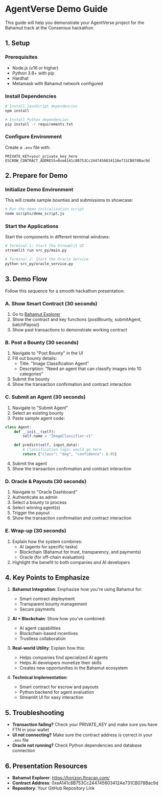 # AgentVerse Demo Guide

This guide will help you demonstrate your AgentVerse project for the Bahamut track at the Consensus hackathon.

## 1. Setup

### Prerequisites

- Node.js (v16 or higher)
- Python 3.8+ with pip
- Hardhat
- Metamask with Bahamut network configured

### Install Dependencies

```bash
# Install JavaScript dependencies
npm install

# Install Python dependencies
pip install -r requirements.txt
```

### Configure Environment

Create a `.env` file with:

```
PRIVATE_KEY=your_private_key_here
ESCROW_CONTRACT_ADDRESS=0xeA141c8B753Cc244745603412Ae731CB078Bac9d
```

## 2. Prepare for Demo

### Initialize Demo Environment

This will create sample bounties and submissions to showcase:

```bash
# Run the demo initialization script
node scripts/demo_script.js
```

### Start the Applications

Start the components in different terminal windows:

```bash
# Terminal 1: Start the Streamlit UI
streamlit run src_py/main.py

# Terminal 2: Start the Oracle Service
python src_py/oracle_service.py
```

## 3. Demo Flow

Follow this sequence for a smooth hackathon presentation:

### A. Show Smart Contract (30 seconds)

1. Go to [Bahamut Explorer](https://horizon.ftnscan.com/address/0xeA141c8B753Cc244745603412Ae731CB078Bac9d)
2. Show the contract and key functions (postBounty, submitAgent, batchPayout)
3. Show past transactions to demonstrate working contract

### B. Post a Bounty (30 seconds)

1. Navigate to "Post Bounty" in the UI
2. Fill out bounty details:
   - Title: "Image Classification Agent"
   - Description: "Need an agent that can classify images into 10 categories"
3. Submit the bounty
4. Show the transaction confirmation and contract interaction

### C. Submit an Agent (30 seconds)

1. Navigate to "Submit Agent"
2. Select an existing bounty
3. Paste sample agent code:

```python
class Agent:
    def __init__(self):
        self.name = "ImageClassifier-v1"

    def predict(self, input_data):
        # Classification logic would go here
        return {"class": "dog", "confidence": 0.95}
```

4. Submit the agent
5. Show the transaction confirmation and contract interaction

### D. Oracle & Payouts (30 seconds)

1. Navigate to "Oracle Dashboard"
2. Authenticate as admin
3. Select a bounty to process
4. Select winning agent(s)
5. Trigger the payout
6. Show the transaction confirmation and contract interaction

### E. Wrap-up (30 seconds)

1. Explain how the system combines:
   - AI (agents for specific tasks)
   - Blockchain (Bahamut for trust, transparency, and payments)
   - Oracle (for off-chain evaluation)
2. Highlight the benefit to both companies and AI developers

## 4. Key Points to Emphasize

1. **Bahamut Integration**: Emphasize how you're using Bahamut for:

   - Smart contract deployment
   - Transparent bounty management
   - Secure payments

2. **AI + Blockchain**: Show how you've combined:

   - AI agent capabilities
   - Blockchain-based incentives
   - Trustless collaboration

3. **Real-world Utility**: Explain how this:

   - Helps companies find specialized AI agents
   - Helps AI developers monetize their skills
   - Creates new opportunities in the Bahamut ecosystem

4. **Technical Implementation**:
   - Smart contract for escrow and payouts
   - Python backend for agent evaluation
   - Streamlit UI for easy interaction

## 5. Troubleshooting

- **Transaction failing?** Check your PRIVATE_KEY and make sure you have FTN in your wallet
- **UI not connecting?** Make sure the contract address is correct in your `.env` file
- **Oracle not running?** Check Python dependencies and database connection

## 6. Presentation Resources

- **Bahamut Explorer**: https://horizon.ftnscan.com/
- **Contract Address**: 0xeA141c8B753Cc244745603412Ae731CB078Bac9d
- **Repository**: Your GitHub Repository Link
